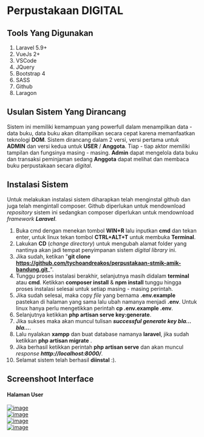 # Perpustakaan DIGITAL

## Tools Yang Digunakan
1. Laravel 5.9+
2. VueJs 2+
3. VSCode
4. JQuery
5. Bootstrap 4
6. SASS
7. Github
8. Laragon

## Usulan Sistem Yang Dirancang
Sistem ini memiliki kemampuan yang powerfull dalam menampilkan data - data buku, data buku akan ditampilkan secara cepat karena memanfaatkan teknologi **DOM**. Sistem dirancang dalam 2 versi, versi pertama untuk **ADMIN** dan versi kedua untuk **USER** / **Anggota**. Tiap - tiap aktor memiliki tampilan dan fungsinya masing - masing. **Admin** dapat mengelola data buku dan transaksi peminjaman sedang **Anggota** dapat melihat dan membaca buku perpustakaan secara _digital_.

## Instalasi Sistem
Untuk melakukan instalasi sistem diharapkan telah menginstal github dan juga telah mengintall composer. Github diperlukan untuk mendownload _repository_ sistem ini sedangkan composer diperlukan untuk mendownload _framework **Laravel**_.

1. Buka cmd dengan menekan tombol **WIN+R** lalu inputkan **cmd** dan tekan enter, untuk linux tekan tombol **CTRL+ALT+T** untuk membuka **Terminal**.
2. Lakukan **CD** (_change directory_) untuk mengubah alamat folder yang nantinya akan jadi tempat penyimpanan sistem _digital library_ ini.
3. Jika sudah, ketikan "**git clone https://github.com/tychoandreakos/perpustakaan-stmik-amik-bandung.git**_".
4. Tunggu proses instalasi berakhir, selanjutnya masih didalam **terminal** atau **cmd**. Ketikkan **composer install** & **npm install** tunggu hingga proses instalasi selesai untuk setiap masing - masing perintah.
5. Jika sudah selesai, maka copy _file_ yang bernama **.env.example** pastekan di halaman yang sama lalu ubah namanya menjadi **.env**. Untuk linux hanya perlu mengetikkan perintah **cp .env.example .env**.
6. Selanjutnya ketikkan **php artisan serve key:generate**.
7. Jika sukses maka akan muncul tulisan **_successful generate key bla... bla..._**.
8. Lalu nyalakan **xampp** dan buat database namanya **laravel**, jika sudah ketikkan **php artisan migrate** .
9. Jika berhasil ketikkan perintah **php artisan serve** dan akan muncul _response_ _**htttp://localhost:8000/**_.
10. Selamat sistem telah berhasil **diinstal** :).

## Screenshoot Interface

#### Halaman User
<a href="https://ibb.co/mNpRw1s"><img src="https://i.ibb.co/PDkrn3p/image.png" alt="image" border="0"></a><br />
<a href="https://ibb.co/nMnxxXv"><img src="https://i.ibb.co/8gd11yp/image.png" alt="image" border="0"></a><br/>
<a href="https://ibb.co/HV1nHTH"><img src="https://i.ibb.co/wR3Mzhz/image.png" alt="image" border="0"></a><br/>
<a href="https://ibb.co/PgbB7p5"><img src="https://i.ibb.co/x6cVpvM/image.png" alt="image" border="0"></a><br />
